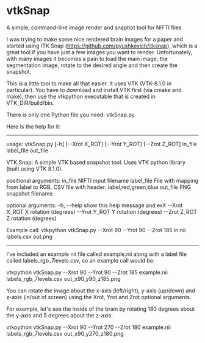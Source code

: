 # vtkSnap
A simple, command-line image render and snaphot tool for NIFTI files

I was trying to make some nice rendered brain images for a paper and started using ITK Snap (https://github.com/pyushkevich/itksnap), which is a great tool if you have just a few images you want to render. Unfortunately, with many images it becomes a pain to load the main image, the segmentation image, rotate to the desired angle and then create the snapshot. 

This is a little tool to make all that easier. It uses VTK (VTK-8.1.0 in particular). You have to download and install VTK first (via cmake and make), then use the vtkpython executable that is created in VTK_DIR/build/bin.


There is only one Python file you need: vtkSnap.py 

Here is the help for it:

******************************************************************
usage: vtkSnap.py [-h] [--Xrot X_ROT] [--Yrot Y_ROT] [--Zrot Z_ROT]
                  in_file label_file out_file

VTK Snap: A simple VTK based snapshot tool. Uses VTK python library (built
using VTK 8.1.0).

positional arguments:
  in_file       NIFTI input filename
  label_file    File with mapping from label to RGB. CSV file with header:
                label,red,green,blue
  out_file      PNG snapshot filename

optional arguments:
  -h, --help    show this help message and exit
  --Xrot X_ROT  X rotation (degrees)
  --Yrot Y_ROT  Y rotation (degrees)
  --Zrot Z_ROT  Z rotation (degrees)

Example call: vtkpython vtkSnap.py --Xrot 90 --Yrot 90 --Zrot 185 in.nii
labels.csv out.png
******************************************************************


I've included an example nii file called example.nii along with a label file called labels_rgb_7levels.csv, so an example call would be:

vtkpython vtkSnap.py --Xrot 90 --Yrot 90 --Zrot 185 example.nii labels_rgb_7levels.csv out_x90_y90_z185.png

You can rotate the image about the x-axis (left/right), y-axis (up/down) and z-axis (in/out of screen) using the Xrot, Yrot and Zrot optional arguments.

For example, let's see the inside of the brain by rotating 180 degrees about the y-axis and 5 degrees about the z-axis:

vtkpython vtkSnap.py --Xrot 90 --Yrot 270 --Zrot 180 example.nii labels_rgb_7levels.csv out_x90_y270_z180.png


